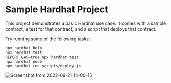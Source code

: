 # Sample Hardhat Project

This project demonstrates a basic Hardhat use case. It comes with a sample contract, a test for that contract, and a script that deploys that contract.

Try running some of the following tasks:

```shell
npx hardhat help
npx hardhat test
REPORT_GAS=true npx hardhat test
npx hardhat node
npx hardhat run scripts/deploy.js
```
![Screenshot from 2022-09-21 14-00-15](https://user-images.githubusercontent.com/40514053/191462426-8346b806-74da-4132-be77-742266b0f797.png)
